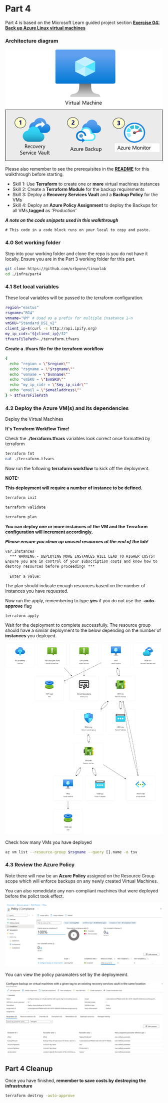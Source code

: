 # Part 4

Part 4 is based on the Microsoft Learn guided project section **[Exercise 04: Back up Azure Linux virtual machines](https://microsoftlearning.github.io/Deploy-and-administer-Linux-virtual-machines-in-Azure/Instructions/Labs/Lab04-backup-vms.html)**

### Architecture diagram

![VM](../../images/lab04.png)

Please also remember to see the prerequisites in the **[README](../../README.md)** for this walkthrough before starting.

- Skill 1: Use **Terraform** to create one or **more** virtual machines instances
- Skill 2: Create a **Terraform Module** for the backup requirements
- Skill 3: Deploy a **Recovery Services Vault** and a **Backup Policy** for the VMs
- Skill 4: Deploy an **Azure Policy Assignment** to deploy the Backups for all VMs,**tagged** as _'Production'_


**_A note on the code snippets used in this walkthrough_**


```
# This code in a code block runs on your local to copy and paste.
```

### 4.0 Set working folder
Step into your working folder and clone the repo is you do not have it locally. Ensure you are in the Part 3 working folder for this part.

```sh
git clone https://github.com/urbyone/linuxlab
cd ./infra/part4
```
### 4.1 Set local variables
These local variables will be passed to the terraform configuration. 

```sh
region="eastus"
rsgname="RG4"
vmname="VM" # Used as a prefix for multiple insatance 1-n
vmSKU="Standard_DS1_v2"
client_ip=$(curl -s http://api.ipify.org)
my_ip_cidr="${client_ip}/32"
tfvarsFilePath=./terraform.tfvars
```

**Create a .tfvars file for the terraform workflow**


```sh
{
  echo "region = \"$region\""
  echo "rsgname = \"$rsgname\""
  echo "vmname = \"$vmname\""
  echo "vmSKU = \"$vmSKU\""
  echo "my_ip_cidr = \"$my_ip_cidr\""
  echo "email = \"$emailaddress\""
} > $tfvarsFilePath

```
### 4.2 Deploy the Azure VM(s) and its dependencies
Deploy the Virtual Machines 

**It's Terraform Workflow Time!**

Check the **./terraform.tfvars** variables look correct once formatted by terraform


```sh
terraform fmt
cat ./terraform.tfvars
```

Now run the following **terraform workflow** to kick off the deployment.

**NOTE:** 

**This deployment will require a number of instance to be defined.** 

```sh
terraform init
```

```sh
terraform validate
```
```sh
terraform plan
```
**You can deploy one or more instances of the VM and the Terraform configuration will increment accordingly.**

**_Please ensure you clean up unused resources at the end of the lab!_**

```
var.instances
  *** WARNING - DEPLOYING MORE INSTANCES WILL LEAD TO HIGHER COSTS! Ensure you are in control of your subscription costs and know how to destroy resources before proceeding! ***

  Enter a value:
```
 The plan should indicate enough resources based on the number of instances you have requested.

 Now run the apply, remembering to type **yes** if you do not use the **-auto-approve** flag
```sh
terraform apply
```
Wait for the deployment to complete successfully.
The resource group should have a similar deployment to the below depending on the number of **instances** you deployed.

![RG4](../../images/RG4.png)


Check how many VMs you have deployed

```sh
az vm list --resource-group $rsgname --query [].name -o tsv
```
### 4.3 Review the Azure Policy
Note there will now be an **Azure Policy** assigned on the Resource Group scope which will enforce backups on any newly created Virtual Machines. 

You can also remedidate any non-compliant machines that were deployed before the polict took effect.

![POL1](../../images/newpol.png)

You can view the policy paramaters set by the deploymemt.

![POL2](../../images/policy_settings.png)
## Part 4 Cleanup
Once you have finished, **remember to save costs by destroying the infrastruture**


```sh
terraform destroy -auto-approve
```